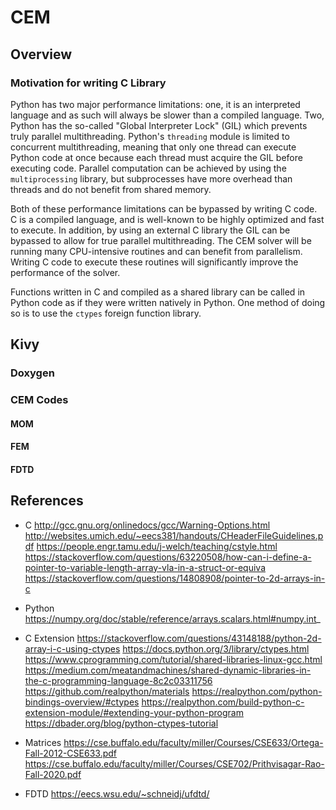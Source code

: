 # CEM

## Overview


### Motivation for writing C Library
Python has two major performance limitations: one, it is an interpreted language and as such will always be slower than a compiled language.  Two, Python has the so-called "Global Interpreter Lock" (GIL) which prevents truly parallel multithreading.  Python's `threading` module is limited to concurrent multithreading, meaning that only one thread can execute Python code at once because each thread must acquire the GIL before executing code.  Parallel computation can be achieved by using the `multiprocessing` library, but subprocesses have more overhead than threads and do not benefit from shared memory.

Both of these performance limitations can be bypassed by writing C code.  C is a compiled language, and is well-known to be highly optimized and fast to execute.  In addition, by using an external C library the GIL can be bypassed to allow for true parallel multithreading.  The CEM solver will be running many CPU-intensive routines and can benefit from parallelism.  Writing C code to execute these routines will significantly improve the performance of the solver.

Functions written in C and compiled as a shared library can be called in Python code as if they were written natively in Python.  One method of doing so is to use the `ctypes` foreign function library.





## Kivy

### Doxygen

### CEM Codes

#### MOM
#### FEM
#### FDTD

## References

* C
http://gcc.gnu.org/onlinedocs/gcc/Warning-Options.html
http://websites.umich.edu/~eecs381/handouts/CHeaderFileGuidelines.pdf
https://people.engr.tamu.edu/j-welch/teaching/cstyle.html
https://stackoverflow.com/questions/63220508/how-can-i-define-a-pointer-to-variable-length-array-vla-in-a-struct-or-equiva
https://stackoverflow.com/questions/14808908/pointer-to-2d-arrays-in-c

* Python
https://numpy.org/doc/stable/reference/arrays.scalars.html#numpy.int_

* C Extension
https://stackoverflow.com/questions/43148188/python-2d-array-i-c-using-ctypes
https://docs.python.org/3/library/ctypes.html
https://www.cprogramming.com/tutorial/shared-libraries-linux-gcc.html
https://medium.com/meatandmachines/shared-dynamic-libraries-in-the-c-programming-language-8c2c03311756
https://github.com/realpython/materials
https://realpython.com/python-bindings-overview/#ctypes
https://realpython.com/build-python-c-extension-module/#extending-your-python-program
https://dbader.org/blog/python-ctypes-tutorial

* Matrices
https://cse.buffalo.edu/faculty/miller/Courses/CSE633/Ortega-Fall-2012-CSE633.pdf
https://cse.buffalo.edu/faculty/miller/Courses/CSE702/Prithvisagar-Rao-Fall-2020.pdf

* FDTD
https://eecs.wsu.edu/~schneidj/ufdtd/
